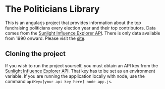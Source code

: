 The Politicians Library
=======================
This is an angularjs project that provides information about the top fundraising politicians every election year and their top contributors. Data comes from the [Sunlight Influence Explorer API](https://sunlightlabs.github.io/datacommons/index.html). There is only data available from 1990 onward. Please visit the [site](http://lobby-info.herokuapp.com/).

Cloning the project
-------------------
If you wish to run the project yourself, you must obtain an API key from the [Sunlight Influence Explorer API](https://sunlightlabs.github.io/datacommons/index.html). That key has to be set as an environment variable. If you are running the application locally with node, use the command `apiKey=[your api key here] node app.js`.
